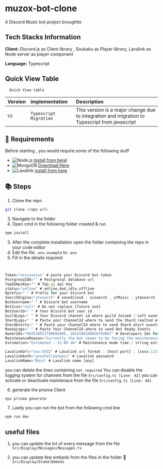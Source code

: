 # muzox-bot-clone



A Discord Music bot project broughtto  

## Tech Stacks Information 

**Client:** Discord.js as Client library , Soukaku as Player library, Lavalink as Node server as player component 

**Language:** Typescript 


## Quick View Table

```http
  Quick View table 
```

| Version | implementation     | Description                       |
| :-------- | :------- | :-------------------------------- |
| `V3`      | `Typescript Migration` | This version is a major change due to integration and migration to Typescript from javascript |

## 🔧 Requirements

Before starting , you would require some of the following stuff 

- ![Node.js](https://img.shields.io/badge/Node.js-43853D?style=for-the-badge&logo=node.js&logoColor=white) [Install from here!](https://nodejs.org/en/download/)
- ![MongoDB](https://img.shields.io/badge/MongoDB-4EA94B?style=for-the-badge&logo=mongodb&logoColor=white) [Download Here](https://www.mongodb.com/try/download/community)
- ![Lavalink](https://img.shields.io/badge/Lavalink-7289DA?style=for-the-badge&logo=fire&logoColor=white) [install from here](https://github.com/freyacodes/Lavalink)

## 📚 Steps 
1. Clone the repo
```bash 
git clone <repo url>
```
3. Navigate to the folder 
2. Open cmd in the following folder created & run
```bash 
npm install
```
3. After the complete installation open the folder containing the repo in your code editor 
4. Edit the file ```.env.example``` to ```.env```
5. Fill in the details required 
```js


Token="xxxxxxxxxx" # paste your Discord bot token
PostgresqlDb="" # Postgresql database url
TopGGApiKey="" # Top.gg api key
status="online" # online,dnd,idle,offline
Dprefix=" " # Prefix for your discord bot
SearchEngine="ytsearch" # soundcloud : scsearch , ytMusic : ytmsearch , yt : ytsearch
BotUsername=" " # Discord bot username
BotIcon="null" # Do not replace [future use]
BotUserId=" " # Your Discord bot user id
GuildLogs=" " # Your Discord channel id where guild Joined / Left events would trigger
ShardLogs=" " # Paste your ChannelId where to send the Shard realted events
ShardAlerts=" " # Paste your ChannelId where to send Shard alert events
ReadyLogs=" " # Paste Your ChannelId where to send Bot Ready Events
OwnerIds="943530917748691005, 1014198346656792667" # Developers Ids for dev acess commands 
MaintenanceReason="Currently the bot seems to be facing the maintenance mode" # Maintenance mode reason [to notify users when cmd is triggered & maintenace : True]
Estimation="Estimated : 12.00 am" # Maintenance mode time / string estimations

LavalinkUrl="xxx:5432" # Lavalink url format : [host:port] : [xxxx:1234]
LavalinkAuth="youshallnotpass" # Lavalink password
LavalinkName="Main" # Lavalink name [any]
```
you can delete the lines containing `not required`
You can disable the logging system for channels from the file `Src/config.ts [Line: 42]`
you can activate or deactivate maintenace from the file `Src/config.ts [Line: 48]`


6. generate the prisma Client 
```bash 
npx prisma generate
```
7. Lastly you can run the bot from the following cmd line
```bash
npm run dev
```
## useful files
1. you can update the txt of every message from the file
```Src/Display/Messages/Messages.ts```

2. you can update few embeds from the files in the folder 📂 
```Src/Display/GlobalEmbeds ```
